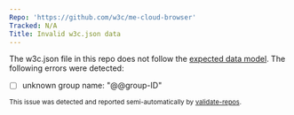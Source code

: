 ```yaml
---
Repo: 'https://github.com/w3c/me-cloud-browser'
Tracked: N/A
Title: Invalid w3c.json data
---
```


The w3c.json file in this repo does not follow the [expected data model](https://w3c.github.io/w3c.json.html). The following errors were detected:
* [ ] unknown group name: "@@group-ID"

<sub>This issue was detected and reported semi-automatically by [validate-repos](https://github.com/w3c/validate-repos/).</sub>
